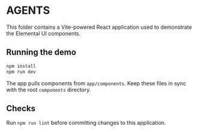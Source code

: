 # AGENTS

This folder contains a Vite-powered React application used to demonstrate the Elemental UI components.

## Running the demo

```bash
npm install
npm run dev
```

The app pulls components from `app/components`. Keep these files in sync with the root `components` directory.

## Checks

Run `npm run lint` before committing changes to this application.
